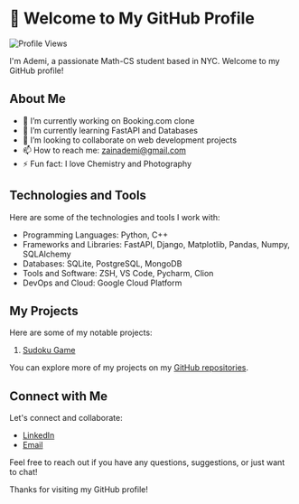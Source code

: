 # 👋 Welcome to My GitHub Profile

![Profile Views](https://komarev.com/ghpvc/?username=ademizain&color=green)

I'm Ademi, a passionate Math-CS student based in NYC. Welcome to my GitHub profile!

## About Me

- 🔭 I’m currently working on Booking.com clone
- 🌱 I’m currently learning FastAPI and Databases
- 👯 I’m looking to collaborate on web development projects
- 📫 How to reach me: zainademi@gmail.com
- ⚡ Fun fact: I love Chemistry and Photography

## Technologies and Tools

Here are some of the technologies and tools I work with:

- Programming Languages: Python, C++
- Frameworks and Libraries: FastAPI, Django, Matplotlib, Pandas, Numpy, SQLAlchemy
- Databases: SQLite, PostgreSQL, MongoDB
- Tools and Software: ZSH, VS Code, Pycharm, Clion
- DevOps and Cloud: Google Cloud Platform

## My Projects

Here are some of my notable projects:

1. [Sudoku Game](https://github.com/ademizain/sudoku)

You can explore more of my projects on my [GitHub repositories](https://github.com/ademizain).

## Connect with Me

Let's connect and collaborate:

- [LinkedIn](https://www.linkedin.com/in/ademi-zain)
- [Email](mailto:zainademi@gmail.com)

Feel free to reach out if you have any questions, suggestions, or just want to chat!

Thanks for visiting my GitHub profile!
